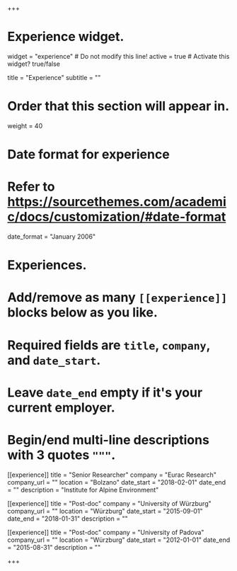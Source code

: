 +++
# Experience widget.
widget = "experience"  # Do not modify this line!
active = true  # Activate this widget? true/false

title = "Experience"
subtitle = ""

# Order that this section will appear in.
weight = 40

# Date format for experience
#   Refer to https://sourcethemes.com/academic/docs/customization/#date-format
date_format = "January 2006"

# Experiences.
#   Add/remove as many `[[experience]]` blocks below as you like.
#   Required fields are `title`, `company`, and `date_start`.
#   Leave `date_end` empty if it's your current employer.
#   Begin/end multi-line descriptions with 3 quotes `"""`.
[[experience]]
  title = "Senior Researcher"
  company = "Eurac Research"
  company_url = ""
  location = "Bolzano"
  date_start = "2018-02-01"
  date_end = ""
  description = "Institute for Alpine Environment"


[[experience]]
  title = "Post-doc"
  company = "University of Würzburg"
  company_url = ""
  location = "Würzburg"
  date_start = "2015-09-01"
  date_end = "2018-01-31"
  description = ""
  
  
[[experience]]
  title = "Post-doc"
  company = "University of Padova"
  company_url = ""
  location = "Würzburg"
  date_start = "2012-01-01"
  date_end = "2015-08-31"
  description = ""

+++

